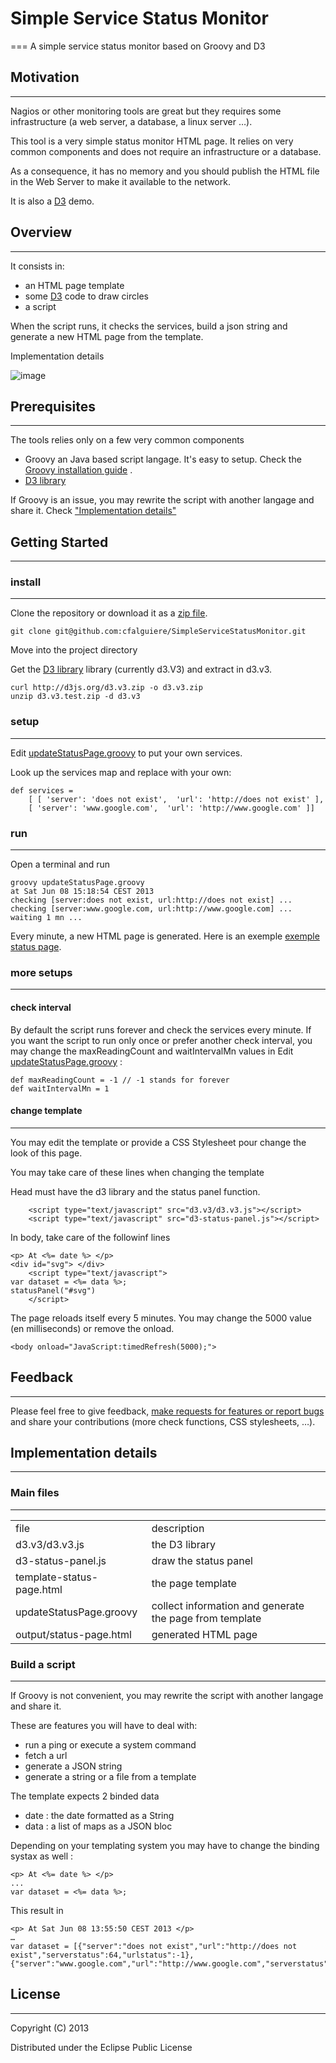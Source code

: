# Simple Service Status Monitor
===
A simple service status monitor based on Groovy and D3


## Motivation
---
Nagios or other monitoring tools are great but they requires some infrastructure (a web server, a database, a linux server …).

This tool is a very simple status monitor HTML page. It relies on very common components and does not require an infrastructure or a database. 

As a consequence, it has no memory and you should publish the HTML file in the Web Server to make it available to the network.

It is also a [D3](http://d3js.org/) demo.

## Overview
---

It consists in:
 
- an HTML page template 
- some [D3](http://d3js.org/) code to draw circles
- a script

When the script runs, it checks the services, build a json string and generate a new HTML page from the template.

Implementation details

![image]("doc/screenshot-white.png")


## Prerequisites
---
The tools relies only on a few very common components

- Groovy an Java based script langage. It's easy to setup. Check the [Groovy installation guide](http://groovy.codehaus.org/Installing+Groovy) .  
- [D3 library](http://d3js.org/) 

If Groovy is an issue, you may rewrite the script with another langage and share it. Check ["Implementation details"]("#implementation-details")



## Getting Started
---

### install
---

Clone the repository or download it as a [zip file]("https://github.com/cfalguiere/SimpleServiceStatusMonitor/archive/master.zip").

	git clone git@github.com:cfalguiere/SimpleServiceStatusMonitor.git

Move into the project directory 

Get the [D3 library](http://d3js.org/) library (currently d3.V3) and extract in d3.v3.

    curl http://d3js.org/d3.v3.zip -o d3.v3.zip
    unzip d3.v3.test.zip -d d3.v3

### setup 
---

Edit [updateStatusPage.groovy]("updateStatusPage.groovy") to put your own services.

Look up the services map and replace with your own: 

	def services = 
  		[ [ 'server': 'does not exist',  'url': 'http://does not exist' ],
    	[ 'server': 'www.google.com',  'url': 'http://www.google.com' ]]


### run
---

Open a terminal and run

    groovy updateStatusPage.groovy
    at Sat Jun 08 15:18:54 CEST 2013
	checking [server:does not exist, url:http://does not exist] ...
	checking [server:www.google.com, url:http://www.google.com] ...
	waiting 1 mn ...
 
Every minute, a new HTML page is generated. Here is an exemple [exemple status page]("doc/status-page.html").

### more setups
---

#### check interval 

By default the script runs forever and check the services every minute. If you want the script to run only once or prefer another check interval, you may change the maxReadingCount and waitIntervalMn values in Edit [updateStatusPage.groovy]("updateStatusPage.groovy") : 

	def maxReadingCount = -1 // -1 stands for forever
	def waitIntervalMn = 1

    

#### change template 
---
You may edit the template or provide a CSS Stylesheet pour change the look of this page.

You may take care of these lines when changing the template


Head must have the d3 library and the status panel function.

        <script type="text/javascript" src="d3.v3/d3.v3.js"></script>
        <script type="text/javascript" src="d3-status-panel.js"></script>

In body, take care of the followinf lines

	<p> At <%= date %> </p>
	<div id="svg"> </div>
        <script type="text/javascript"> 
	var dataset = <%= data %>;
	statusPanel("#svg")
        </script>


The page reloads itself every 5 minutes. You may change the 5000 value (en milliseconds) or remove the onload.

	<body onload="JavaScript:timedRefresh(5000);">
   
   
   

## Feedback
---
Please feel free to give feedback, [make requests for features or report bugs](https://github.com/cfalguiere/SimpleServiceStatusMonitor/issues) and share your contributions (more check functions, CSS stylesheets, …).

   
<a name="implementation-details"/>

## Implementation details
---

### Main files
---

<table>
<tr><td>file</td><td>description</td></tr>
<tr><td>d3.v3/d3.v3.js</td><td>the D3 library</td></tr>
<tr><td>d3-status-panel.js</td><td>draw the status panel</td></tr>
<tr><td>template-status-page.html</td><td>the page template</td></tr>
<tr><td>updateStatusPage.groovy</td><td>collect information and generate the page from template</td></tr>
<tr><td>output/status-page.html</td><td>generated HTML page</td></tr>
</table>


### Build a script
---

If Groovy is not convenient, you may rewrite the script with another langage and share it.

These are features you will have to deal with:

- run a ping or execute a system command
- fetch a url
- generate a JSON string
- generate a string or a file from a template


The template expects 2 binded data
- date : the date formatted as a String  
- data : a list of maps as a JSON bloc  

Depending on your templating system you may have to change the binding systax as well :

	<p> At <%= date %> </p>
	...
	var dataset = <%= data %>;

This result in

	<p> At Sat Jun 08 13:55:50 CEST 2013 </p>
	…
	var dataset = [{"server":"does not exist","url":"http://does not exist","serverstatus":64,"urlstatus":-1},{"server":"www.google.com","url":"http://www.google.com","serverstatus":0,"urlstatus":0}];



## License
---

Copyright (C) 2013 

Distributed under the Eclipse Public License

